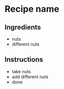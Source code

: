 # Recipe name

## Ingredients

- nuts
- different nuts


## Instructions

- take nuts
- add different nuts
- done
